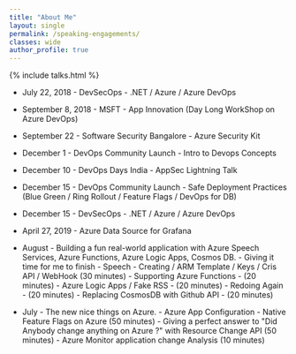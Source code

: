 ```yaml
---
title: "About Me"
layout: single
permalink: /speaking-engagements/
classes: wide
author_profile: true
---
```


{% include talks.html %}

- July 22, 2018 - DevSecOps - .NET / Azure / Azure DevOps
- September 8, 2018 - MSFT - App Innovation (Day Long WorkShop on Azure DevOps)
- September 22 - Software Security Bangalore - Azure Security Kit
- December 1 - DevOps Community Launch - Intro to Devops Concepts
- December 10 - DevOps Days India - AppSec Lightning Talk
- December 15 - DevOps Community Launch - Safe Deployment Practices (Blue Green / Ring Rollout / Feature Flags / DevOps for DB)
- December 15 - DevSecOps - .NET / Azure / Azure DevOps
- April 27, 2019 - Azure Data Source for Grafana

- August - Building a fun real-world application with Azure Speech Services, Azure Functions, Azure Logic Apps, Cosmos DB.
          - Giving it time for me to finish
            - Speech - Creating / ARM Template / Keys / Cris API / WebHook (30 minutes)
            - Supporting Azure Functions - (20 minutes)
            - Azure Logic Apps / Fake RSS - (20 minutes)
            - Redoing Again - (20 minutes)
            - Replacing CosmosDB with Github API - (20 minutes)

- July - The new nice things on Azure.
          - Azure App Configuration - Native Feature Flags on Azure (50 minutes)
          - Giving a perfect answer to "Did Anybody change anything on Azure ?" with Resource Change API (50 minutes)
          - Azure Monitor application change Analysis (10 minutes)
